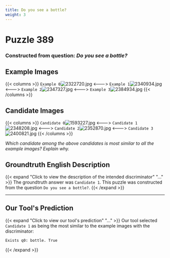 ```yaml
---
title: Do you see a bottle?
weight: 3
---
```


# Puzzle 389
### Constructed from question: _Do you see a bottle?_


## Example Images
{{< columns >}}
`Example 0`![2322720.jpg](/gqa_images/2322720.jpg)
<--->
`Example 1`![2340934.jpg](/gqa_images/2340934.jpg)
<--->
`Example 2`![2347327.jpg](/gqa_images/2347327.jpg)
<--->
`Example 3`![2384934.jpg](/gqa_images/2384934.jpg)
{{< /columns >}}

## Candidate Images
{{< columns >}}
`Candidate 0`![1593227.jpg](/gqa_images/1593227.jpg)
<--->
`Candidate 1`![2348208.jpg](/gqa_images/2348208.jpg)
<--->
`Candidate 2`![2352870.jpg](/gqa_images/2352870.jpg)
<--->
`Candidate 3`![2400821.jpg](/gqa_images/2400821.jpg)
{{< /columns >}}

*Which candidate among the above candidates is most similar to all the example images? Explain why.*

## Groundtruth English Description

{{< expand "Click to view the description of the intended discriminator" "..." >}}
The groundtruth answer was `Candidate 1`. This puzzle was constructed from the question `Do you see a bottle?`.
{{< /expand >}}

---

## Our Tool's Prediction

{{< expand "Click to view our tool's prediction" "..." >}}
Our tool selected `Candidate 1` as being the most similar to the example images with the discriminator:
```plaintext
Exists q0: bottle. True
```
{{< /expand >}}
